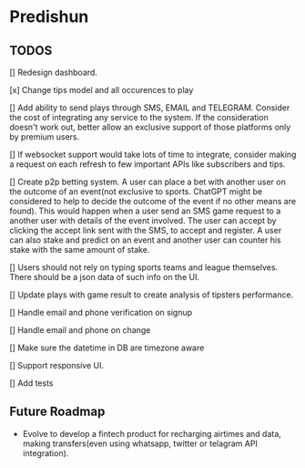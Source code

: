 # Predishun




## TODOS

[] Redesign dashboard.

[x] Change tips model and all occurences to play

[] Add ability to send plays through SMS, EMAIL and TELEGRAM. Consider the cost of integrating any service to the system. If the consideration doesn't work out, better allow an exclusive support of those platforms only by premium users.

[] If websocket support would take lots of time to integrate, consider making a request on each refresh to few important APIs like subscribers and tips.

[] Create p2p betting system. A user can place a bet with another user on the outcome of an event(not exclusive to sports. ChatGPT might be considered to help to decide the outcome of the event if no other means are found). This would happen when a user send an SMS game request to a another user with details of the event involved. The user can accept by clicking the accept link sent with the SMS, to accept and register. A user can also stake and predict on an event and another user can counter his stake with the same amount of stake.

[] Users should not rely on typing sports teams and league themselves. There should be a json data of such info on the UI.

[] Update plays with game result to create analysis of tipsters performance.

[] Handle email and phone verification on signup

[] Handle email and phone on change

[] Make sure the datetime in DB are timezone aware

[] Support responsive UI.

[] Add tests



## Future Roadmap
- Evolve to develop a fintech product for recharging airtimes and data, making transfers(even using whatsapp, twitter or telagram API integration).

